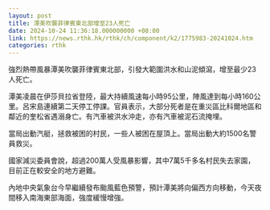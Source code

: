 ```yaml
---
layout: post
title: 潭美吹襲菲律賓東北部增至23人死亡
date: 2024-10-24 11:36:18.000000000 +08:00
link: https://news.rthk.hk/rthk/ch/component/k2/1775983-20241024.htm
categories: rthk
---
```


強烈熱帶風暴潭美吹襲菲律賓東北部，引發大範圍洪水和山泥傾瀉，增至最少23人死亡。

潭美凌晨在伊莎貝拉省登陸，最大持續風速每小時95公里，陣風達到每小時160公里。呂宋島連續第二天停工停課。官員表示，大部分死者是在重災區比科爾地區和鄰近的奎松省遇溺身亡。有汽車被洪水沖走，亦有汽車被泥石流掩埋。

當局出動汽艇，拯救被困的村民，一些人被困在屋頂上。當局出動大約1500名警員救災。

國家減災委員會說，超過200萬人受風暴影響，其中7萬5千多名村民失去家園，目前正在較安全的地方避難。

內地中央氣象台今早繼續發布颱風藍色預警，預計潭美將向偏西方向移動，今天夜間移入南海東部海面，強度緩慢增強。
